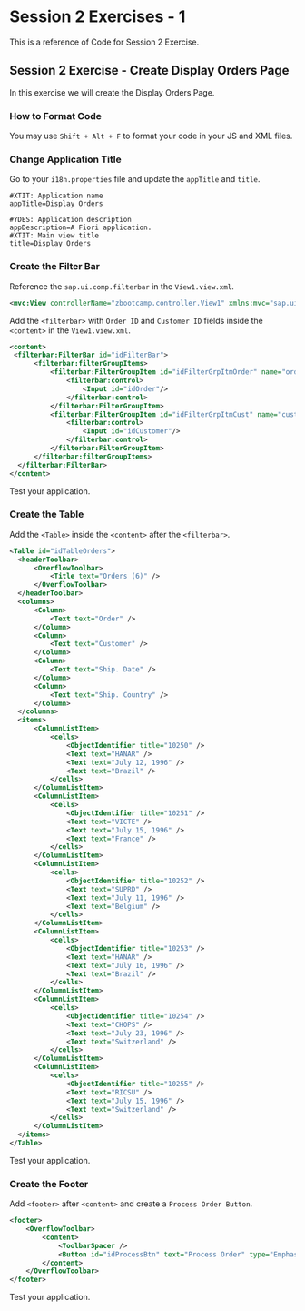 # Session 2 Exercises - 1
This is a reference of Code for Session 2 Exercise.

## Session 2 Exercise - Create Display Orders Page
In this exercise we will create the Display Orders Page.

### How to Format Code
You may use `Shift + Alt + F` to format your code in your JS and XML files. 

### Change Application Title
Go to your `i18n.properties` file and update the `appTitle` and  `title`.

```csv
#XTIT: Application name
appTitle=Display Orders

#YDES: Application description
appDescription=A Fiori application.
#XTIT: Main view title
title=Display Orders
```

### Create the Filter Bar 

Reference the `sap.ui.comp.filterbar` in the `View1.view.xml`.
```xml
<mvc:View controllerName="zbootcamp.controller.View1" xmlns:mvc="sap.ui.core.mvc" displayBlock="true" xmlns="sap.m" xmlns:filterbar="sap.ui.comp.filterbar">
```

Add the `<filterbar>` with `Order ID` and `Customer ID` fields inside the `<content>` in the `View1.view.xml`.
```xml
<content>
 <filterbar:FilterBar id="idFilterBar">
      <filterbar:filterGroupItems>
          <filterbar:FilterGroupItem id="idFilterGrpItmOrder" name="order" groupName="a" visibleInFilterBar="true" label="Order ID">
              <filterbar:control>
                  <Input id="idOrder"/>
              </filterbar:control>
          </filterbar:FilterGroupItem>
          <filterbar:FilterGroupItem id="idFilterGrpItmCust" name="customer" groupName="a" visibleInFilterBar="true" label="Customer ID">
              <filterbar:control>
                  <Input id="idCustomer"/>
              </filterbar:control>
          </filterbar:FilterGroupItem>
      </filterbar:filterGroupItems>
  </filterbar:FilterBar>
</content>
```
Test your application.

### Create the Table 
Add the `<Table>` inside the `<content>` after the `<filterbar>`.
```xml
<Table id="idTableOrders">
  <headerToolbar>
      <OverflowToolbar>
          <Title text="Orders (6)" />
      </OverflowToolbar>
  </headerToolbar>
  <columns>
      <Column>
          <Text text="Order" />
      </Column>
      <Column>
          <Text text="Customer" />
      </Column>
      <Column>
          <Text text="Ship. Date" />
      </Column>
      <Column>
          <Text text="Ship. Country" />
      </Column>
  </columns>
  <items>
      <ColumnListItem>
          <cells>
              <ObjectIdentifier title="10250" />
              <Text text="HANAR" />
              <Text text="July 12, 1996" />
              <Text text="Brazil" />
          </cells>
      </ColumnListItem>
      <ColumnListItem>
          <cells>
              <ObjectIdentifier title="10251" />
              <Text text="VICTE" />
              <Text text="July 15, 1996" />
              <Text text="France" />
          </cells>
      </ColumnListItem>
      <ColumnListItem>
          <cells>
              <ObjectIdentifier title="10252" />
              <Text text="SUPRD" />
              <Text text="July 11, 1996" />
              <Text text="Belgium" />
          </cells>
      </ColumnListItem>
      <ColumnListItem>
          <cells>
              <ObjectIdentifier title="10253" />
              <Text text="HANAR" />
              <Text text="July 16, 1996" />
              <Text text="Brazil" />
          </cells>
      </ColumnListItem>
      <ColumnListItem>
          <cells>
              <ObjectIdentifier title="10254" />
              <Text text="CHOPS" />
              <Text text="July 23, 1996" />
              <Text text="Switzerland" />
          </cells>
      </ColumnListItem>
      <ColumnListItem>
          <cells>
              <ObjectIdentifier title="10255" />
              <Text text="RICSU" />
              <Text text="July 15, 1996" />
              <Text text="Switzerland" />
          </cells>
      </ColumnListItem>
  </items>
</Table>
```
Test your application.

### Create the Footer
Add `<footer>` after `<content>` and create a `Process Order Button`.
```xml
<footer>
    <OverflowToolbar>
        <content>
            <ToolbarSpacer />
            <Button id="idProcessBtn" text="Process Order" type="Emphasized" />
        </content>
    </OverflowToolbar>
</footer>

```
Test your application.

